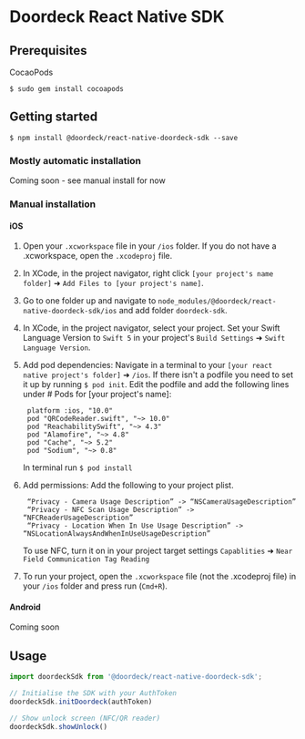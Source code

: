 # Doordeck React Native SDK 

## Prerequisites

CocaoPods

`$ sudo gem install cocoapods`

## Getting started

`$ npm install @doordeck/react-native-doordeck-sdk --save`

### Mostly automatic installation

Coming soon - see manual install for now

### Manual installation


#### iOS
1. Open your `.xcworkspace` file in your `/ios` folder. If you do not have a .xcworkspace, open the `.xcodeproj` file.
2. In XCode, in the project navigator, right click `[your project's name folder]` ➜ `Add Files to [your project's name]`.
3. Go to one folder up and navigate to `node_modules/@doordeck/react-native-doordeck-sdk/ios` and add folder `doordeck-sdk`.
4. In XCode, in the project navigator, select your project. Set your Swift Language Version to `Swift 5` in your project's `Build Settings` ➜ `Swift Language Version`.
5. Add pod dependencies:
	Navigate in a terminal to your `[your react native project's folder]` ➜ `/ios`. 
	If there isn't a podfile you need to set it up by running `$ pod init`.
	Edit the podfile and add the following lines under # Pods for [your project's name]:
		
		platform :ios, "10.0"
		pod "QRCodeReader.swift", "~> 10.0"
		pod "ReachabilitySwift", "~> 4.3"
		pod "Alamofire", "~> 4.8"
		pod "Cache", "~> 5.2"
		pod "Sodium", "~> 0.8"

	In terminal run `$ pod install`
6. Add permissions:
	 Add the following to your project plist.

		“Privacy - Camera Usage Description” -> “NSCameraUsageDescription”
		“Privacy - NFC Scan Usage Description” -> “NFCReaderUsageDescription”
		“Privacy - Location When In Use Usage Description” -> “NSLocationAlwaysAndWhenInUseUsageDescription”

	To use NFC, turn it on in your project target settings `Capablities` ➜ `Near Field Communication Tag Reading`
7. To run your project, open the `.xcworkspace` file (not the .xcodeproj file) in your `/ios` folder and press run (`Cmd+R`).

#### Android

Coming soon


## Usage
```javascript
import doordeckSdk from '@doordeck/react-native-doordeck-sdk';

// Initialise the SDK with your AuthToken
doordeckSdk.initDoordeck(authToken)

// Show unlock screen (NFC/QR reader)
doordeckSdk.showUnlock()
```
  